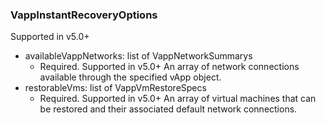 ### VappInstantRecoveryOptions
Supported in v5.0+

- availableVappNetworks: list of VappNetworkSummarys
  - Required. Supported in v5.0+
An array of network connections available through the specified vApp object.
- restorableVms: list of VappVmRestoreSpecs
  - Required. Supported in v5.0+
An array of virtual machines that can be restored and their associated default network connections.
